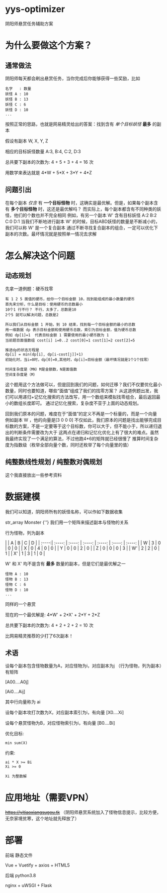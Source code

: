 # yys-optimizer
阴阳师悬赏任务辅助方案
# 为什么要做这个方案？
## 通常做法
阴阳师每天都会刷出悬赏任务，当你完成后你能够获得一些奖励，比如
```
名字   : 数量
妖怪 A : 10
妖怪 B : 13
妖怪 C : 6
妖怪 D : 10
...

```
按照正常的思路，也就是网易精灵给出的答案：找到含有 *单个目标妖怪* **最多** 的副本

假设有副本 W, X, Y, Z 

相应的目标妖怪数量 A:3, B:4, C:2, D:3

总共要下副本的次数为: 4 + 5 + 3 + 4 = 16 次

用数学来表达就是 4\*W + 5\*X + 3\*Y + 4\*Z

## 问题引出
在每个副本 *仅含* 有 **一个目标怪物** 时，这确实是最优解。但是，如果每个副本含有 **多个目标怪物** 时，这还是最优解吗？
而实际上，每个副本都含有不同种类的妖怪，他们的个数也并不完全相同
例如，有另一个副本 W'
含有目标妖怪 A:2 B:2 C:0 D:1
当我们不断地进行副本 W' 的时候，目标ABD妖怪的数量是不断减小的，我们可以称 W' 是一个复合副本
通过不断寻找复合副本的组合，一定可以优化下副本的次数。最坏情况就是按照单一情况去求解

# 怎么解决这个问题
## 动态规划
先拿一道例题：硬币找零
```
有 1 2 5 面值的硬币，给你一个目标金额 10，找到能组成的最小数量的硬币
首先来分析，什么是目标：使用硬币的总数最小
10个1 行不行？ 不行，太多了，总数是10
2个5 就可以解决问题，总数是2

所以我们从目标金额 1 开始，到 10 结束，找到每一个目标金额的最小的总数
用一维数据 dp 表示目标金额和使用硬币总数，索引为目标金额，值为硬币总数
例如 dp[1]=1  代表目标金额 1 需要使用的最小硬币数为 1 
当前题目面值数组 cost[i] i=0..2 cost[0]=1 cost[1]=2 cost[2]=5

推进dp的状态方程是
dp[i] = min(dp[i], dp[i-cost[j]]+1)
初始化时，当i=0时，dp[0]=0,其他时，dp[i]=目标金额（最坏情况就是1个1个找零）

时间复杂度是（MN）M是金额数，N是面值数
空间复杂度是（M）
```
这个题用这个方法做可以，但是回到我们的问题，如何迁移？我们不仅要优化最小数量，同时也要知道，哪些“面值”组成了我们的找零方案？
从这道例题出发，我们可以用递归+记忆化搜索的方法改写，用一个数组来模拟找零组合，最后返回最小的数组长度即可。
通过记忆化搜索，复杂度不亚于上面的动态规划。

回到我们原本的问题，难度在于“面值”的定义不再是一个标量的，而是一个向量
例如副本 W ，他的向量是\[3 0 0 0\]
不仅如此，我们原本的问题是找出能够完成目标数的方案，不是一定要等于这个目标数，你可以大于，但不能小于，所以递归退出的判断条件需要改为大于
这两点在递归和记忆化优化上有了很大的难点。虽然我最终实现了一个满足的算法，不过他跑4\*6的矩阵就已经很慢了
推算时间复杂度为指数级（枚举全部向量个数，同时还枚举了每个向量里的值）

## 纯整数线性规划 / 纯整数对偶规划
这个我直接放出一些参考资料
# 数据建模
我们可以知道，阴阳师所有的妖怪名称，可以作如下数据收集

str_array Monster
{''}
我们用一个矩阵来描述副本与怪物的关系

行为怪物，列为副本

|   | A | B | C | D |
| :----:| :----: | :----: | :----: | :----: | :----: | :----: |
| W | 3 | 0 | 0 | 0 |
| X | 0 | 4 | 0 | 0 |
| Y | 0 | 0 | 2 | 0 |
| Z | 0 | 0 | 0 | 3 |
| W‘ | 2 | 2 | 0 | 1 |
| X‘ | 1 | 3 | 1 | 0 |

W' 和 X' 均不是含有 **最多** 数量的副本，但是它们是最优解之一

```
怪物 A : 10
怪物 B : 13
怪物 C : 6
怪物 D : 10
...

```
同样的一个悬赏

现在的一个最优解是: 4\*W' + 2\*X' + 2\*Y + 2\*Z

总共要下副本的次数为: 4 + 2 + 2 + 2 = 10 次

比网易精灵推荐的少打了6次副本！

## 术语
设每个副本包含怪物数量为A，对应怪物为i，对应副本为j （行为怪物，列为副本）有矩阵

\[A00....A0j\] 

\[Ai0....Aij\]

其中行向量称为 ai

设每个副本攻打次数为X，对应副本索引为i，有向量 \[X0....Xi\]

设每个悬赏怪物为B，对应怪物索引为i，有向量 \[B0....Bi\]

优化目标: 

`min sum(X)`

约束: 
```
ai * X >= Bi
Xi >= 0

Xi 为整数解
```


# 应用地址（需要VPN）
~~https://yitiaoxiangsugou.tk~~
（阴阳师悬赏系统加入了怪物信息提示，比较方便，无奈家境贫寒，这个地址就先释放了）

# 部署
前端 静态文件

Vue + Vuetify + axios + HTML5

后端 python3.8

nginx + uWSGI + Flask

